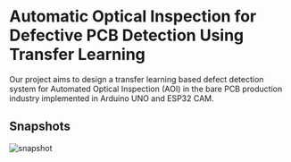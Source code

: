# Automatic Optical Inspection for Defective PCB Detection Using Transfer Learning

Our project aims to design a transfer learning based defect detection system for Automated Optical Inspection (AOI) in the bare PCB production industry implemented in Arduino UNO and ESP32 CAM.

## Snapshots
![snapshot](https://ibb.co/WFfJQzC)

